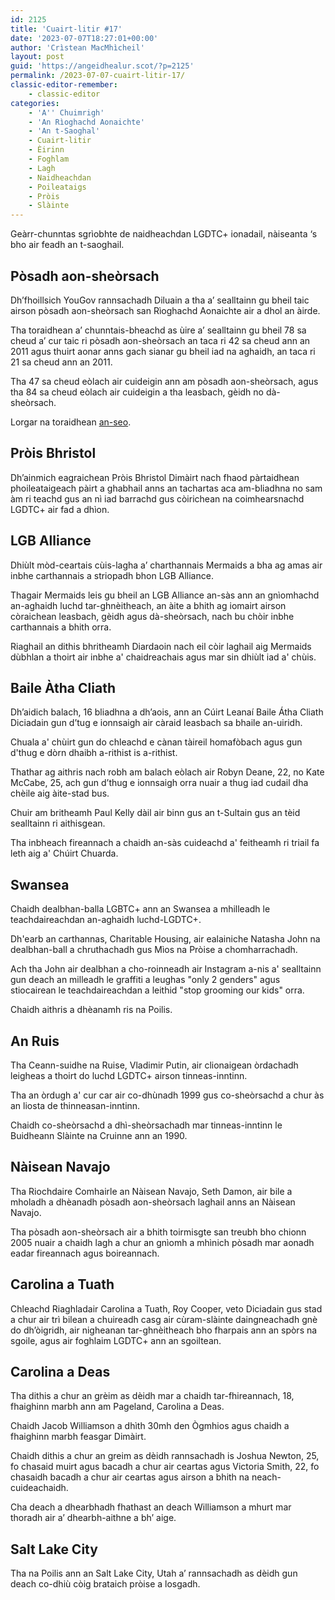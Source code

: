 ```yaml
---
id: 2125
title: 'Cuairt-litir #17'
date: '2023-07-07T18:27:01+00:00'
author: 'Crìstean MacMhìcheil'
layout: post
guid: 'https://angeidhealur.scot/?p=2125'
permalink: /2023-07-07-cuairt-litir-17/
classic-editor-remember:
    - classic-editor
categories:
    - 'A'' Chuimrigh'
    - 'An Rìoghachd Aonaichte'
    - 'An t-Saoghal'
    - Cuairt-litir
    - Èirinn
    - Foghlam
    - Lagh
    - Naidheachdan
    - Poileataigs
    - Pròis
    - Slàinte
---
```


Geàrr-chunntas sgrìobhte de naidheachdan LGDTC+ ionadail, nàiseanta ‘s bho air feadh an t-saoghail.
<h2><b>Pòsadh aon-sheòrsach</b></h2>
Dh’fhoillsich YouGov rannsachadh Diluain a tha a’ sealltainn gu bheil taic airson pòsadh aon-sheòrsach san Rìoghachd Aonaichte air a dhol an àirde.

Tha toraidhean a’ chunntais-bheachd as ùire a’ sealltainn gu bheil 78 sa cheud a’ cur taic ri pòsadh aon-sheòrsach an taca ri 42 sa cheud ann an 2011 agus thuirt aonar anns gach sianar gu bheil iad na aghaidh, an taca ri 21 sa cheud ann an 2011.

Tha 47 sa cheud eòlach air cuideigin ann am pòsadh aon-sheòrsach, agus tha 84 sa cheud eòlach air cuideigin a tha leasbach, gèidh no dà-sheòrsach.

Lorgar na toraidhean <a href="https://yougov.co.uk/topics/society/articles-reports/2023/07/03/record-number-britons-support-same-sex-marriage-10">an-seo</a>.
<h2><b>Pròis Bhristol</b></h2>
Dh’ainmich eagraichean Pròis Bhristol Dimàirt nach fhaod pàrtaidhean phoileataigeach pàirt a ghabhail anns an tachartas aca am-bliadhna no sam àm ri teachd gus an nì iad barrachd gus còirichean na coimhearsnachd LGDTC+ air fad a dhìon.
<h2><b>LGB Alliance</b></h2>
Dhiùlt mòd-ceartais cùis-lagha a’ charthannais Mermaids a bha ag amas air inbhe carthannais a striopadh bhon LGB Alliance.

Thagair Mermaids leis gu bheil an LGB Alliance an-sàs ann an gnìomhachd an-aghaidh luchd tar-ghnèitheach, an àite a bhith ag iomairt airson còraichean leasbach, gèidh agus dà-sheòrsach, nach bu chòir inbhe carthannais a bhith orra.

Riaghail an dithis bhritheamh Diardaoin nach eil còir laghail aig Mermaids dùbhlan a thoirt air inbhe a' chaidreachais agus mar sin dhiùlt iad a' chùis.
<h2><b>Baile Àtha Cliath</b></h2>
Dh’aidich balach, 16 bliadhna a dh’aois, ann an Cúirt Leanaí Baile Átha Cliath Diciadain gun d’tug e ionnsaigh air càraid leasbach sa bhaile an-uiridh.

Chuala a' chùirt gun do chleachd e cànan tàireil homafòbach agus gun d'thug e dòrn dhaibh a-rithist is a-rithist.

Thathar ag aithris nach robh am balach eòlach air Robyn Deane, 22, no Kate McCabe, 25, ach gun d’thug e ionnsaigh orra nuair a thug iad cudail dha chèile aig àite-stad bus.

Chuir am britheamh Paul Kelly dàil air binn gus an t-Sultain gus an tèid sealltainn ri aithisgean.

Tha inbheach fireannach a chaidh an-sàs cuideachd a' feitheamh ri triail fa leth aig a' Chúirt Chuarda.
<h2><b>Swansea</b></h2>
Chaidh dealbhan-balla LGBTC+ ann an Swansea a mhilleadh le teachdaireachdan an-aghaidh luchd-LGDTC+.

Dh'earb an carthannas, Charitable Housing, air ealainiche Natasha John na dealbhan-ball a chruthachadh gus Mìos na Pròise a chomharrachadh.

Ach tha John air dealbhan a cho-roinneadh air Instagram a-nis a' sealltainn gun deach an milleadh le graffiti a leughas "only 2 genders" agus stiocairean le teachdaireachdan a leithid "stop grooming our kids" orra.

Chaidh aithris a dhèanamh ris na Poilis.
<h2><b>An Ruis</b></h2>
Tha Ceann-suidhe na Ruise, Vladimir Putin, air clionaigean òrdachadh leigheas a thoirt do luchd LGDTC+ airson tinneas-inntinn.

Tha an òrdugh a' cur car air co-dhùnadh 1999 gus co-sheòrsachd a chur às an liosta de thinneasan-inntinn.

Chaidh co-sheòrsachd a dhì-sheòrsachadh mar tinneas-inntinn le Buidheann Slàinte na Cruinne ann an 1990.
<h2><b>Nàisean Navajo</b></h2>
Tha Riochdaire Comhairle an Nàisean Navajo, Seth Damon, air bile a mholadh a dhèanadh pòsadh aon-sheòrsach laghail anns an Nàisean Navajo.

Tha pòsadh aon-sheòrsach air a bhith toirmisgte san treubh bho chionn 2005 nuair a chaidh lagh a chur an gnìomh a mhìnich pòsadh mar aonadh eadar fireannach agus boireannach.
<h2><b>Carolina a Tuath</b></h2>
Chleachd Riaghladair Carolina a Tuath, Roy Cooper, veto Diciadain gus stad a chur air trì bilean a chuireadh casg air cùram-slàinte daingneachadh gnè do dh’òigridh, air nigheanan tar-ghnèitheach bho fharpais ann an spòrs na sgoile, agus air foghlaim LGDTC+ ann an sgoiltean.
<h2><b>Carolina a Deas</b></h2>
Tha dithis a chur an grèim as dèidh mar a chaidh tar-fhireannach, 18, fhaighinn marbh ann am Pageland, Carolina a Deas.

Chaidh Jacob Williamson a dhìth 30mh den Ògmhios agus chaidh a fhaighinn marbh feasgar Dimàirt.

Chaidh dithis a chur an greim as dèidh rannsachadh is Joshua Newton, 25, fo chasaid muirt agus bacadh a chur air ceartas agus Victoria Smith, 22, fo chasaidh bacadh a chur air ceartas agus airson a bhith na neach-cuideachaidh.

Cha deach a dhearbhadh fhathast an deach Williamson a mhurt mar thoradh air a’ dhearbh-aithne a bh’ aige.
<h2><b>Salt Lake City</b></h2>
Tha na Poilis ann an Salt Lake City, Utah a’ rannsachadh as dèidh gun deach co-dhiù còig brataich pròise a losgadh.